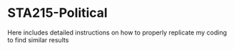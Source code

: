# STA215-Political
Here includes detailed instructions on how to properly replicate my coding to find similar results
